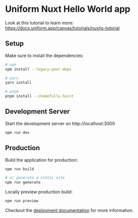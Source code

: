 # Uniform Nuxt Hello World app

Look at this tutorial to learn more:
https://docs.uniform.app/canvas/tutorials/nuxtjs-tutorial

## Setup

Make sure to install the dependencies:

```bash
# npm
npm install --legacy-peer-deps

# yarn
yarn install

# pnpm
pnpm install --shamefully-hoist
```

## Development Server

Start the development server on http://localhost:3000

```bash
npm run dev
```

## Production

Build the application for production:

```bash
npm run build

# or generate a static site
npm run generate
```

Locally preview production build:

```bash
npm run preview
```

Checkout the [deployment documentation](https://v3.nuxtjs.org/guide/deploy/presets) for more information.
